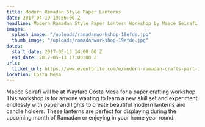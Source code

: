 ```yaml
---
title: Modern Ramadan Style Paper Lanterns
date: 2017-04-19 19:56:00 Z
headline: Modern Ramadan Style Paper Lantern Workshop by Maece Seirafi
images:
  splash_image: "/uploads/ramadanworkshop-19efde.jpg"
  thumb_image: "/uploads/ramadanworkshop-19efde.jpg"
dates:
  start_date: 2017-05-13 14:00:00 Z
  end_date: 2017-05-13 17:00:00 Z
urls:
  ticket_url: https://www.eventbrite.com/e/modern-ramadan-crafts-part-i-tickets-33508270138
location: Costa Mesa
---
```


Maece Seirafi will be at Wayfare Costa Mesa for a paper crafting workshop. This workshop is for anyone wanting to learn a new skill set and experiment endlessly with paper and lights to create beautiful modern lanterns and candle holders. These lanterns are perfect for displaying during the upcoming month of Ramadan or enjoying in your home year round. 